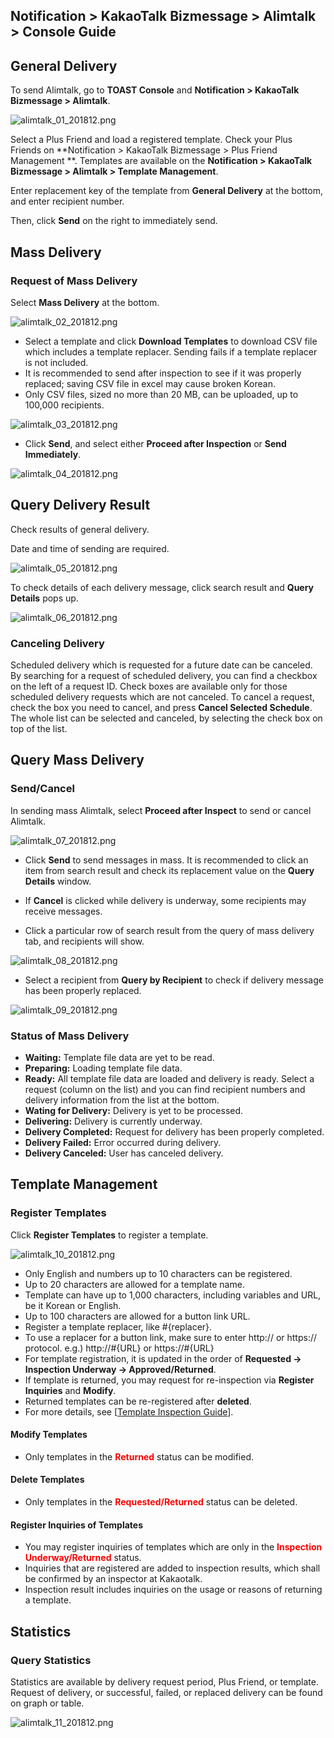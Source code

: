 ## Notification > KakaoTalk Bizmessage > Alimtalk > Console Guide

## General Delivery

To send Alimtalk, go to **TOAST Console** and **Notification > KakaoTalk Bizmessage > Alimtalk**.

![alimtalk_01_201812.png](https://static.toastoven.net/prod_alimtalk/alimtalk_01_201812.png)

Select a Plus Friend and load a registered template.
Check your Plus Friends on **Notification > KakaoTalk Bizmessage > Plus Friend Management **.
Templates are available on the **Notification > KakaoTalk Bizmessage > Alimtalk > Template Management**.

Enter replacement key of the template from **General Delivery** at the bottom, and enter recipient number.

Then, click **Send** on the right to immediately send.  

## Mass Delivery

### Request of Mass Delivery

Select **Mass Delivery** at the bottom.

![alimtalk_02_201812.png](https://static.toastoven.net/prod_alimtalk/alimtalk_02_201812.png)

* Select a template and click **Download Templates** to download CSV file which includes a template replacer. Sending fails if a template replacer is not included.  
* It is recommended to send after inspection to see if it was properly replaced; saving CSV file in excel may cause broken Korean.  
* Only CSV files, sized no more than 20 MB, can be uploaded, up to 100,000 recipients.

![alimtalk_03_201812.png](https://static.toastoven.net/prod_alimtalk/alimtalk_03_201812.png)

* Click **Send**, and select either **Proceed after Inspection** or **Send Immediately**.

![alimtalk_04_201812.png](https://static.toastoven.net/prod_alimtalk/alimtalk_04_201812.png)

## Query Delivery Result

Check results of general delivery.

Date and time of sending are required.

![alimtalk_05_201812.png](https://static.toastoven.net/prod_alimtalk/alimtalk_05_201812.png)

To check details of each delivery message, click search result and **Query Details** pops up.  

![alimtalk_06_201812.png](https://static.toastoven.net/prod_alimtalk/alimtalk_06_201812.png)

### Canceling Delivery

Scheduled delivery which is requested for a future date can be canceled.
By searching for a request of scheduled delivery, you can find a checkbox on the left of a request ID.
Check boxes are available only for those scheduled delivery requests which are not canceled. To cancel a request, check the box you need to cancel, and press **Cancel Selected Schedule**.
The whole list can be selected and canceled, by selecting the check box on top of the list.

## Query Mass Delivery

### Send/Cancel

In sending mass Alimtalk, select **Proceed after Inspect** to send or cancel Alimtalk.

![alimtalk_07_201812.png](https://static.toastoven.net/prod_alimtalk/alimtalk_07_201812.png)

* Click **Send** to send messages in mass. It is recommended to click an item from search result and check its replacement value on the **Query Details** window.  
* If **Cancel** is clicked while delivery is underway, some recipients may receive messages.

* Click a particular row of search result from the query of mass delivery tab, and recipients will show.  

![alimtalk_08_201812.png](https://static.toastoven.net/prod_alimtalk/alimtalk_08_201812.png)

* Select a recipient from **Query by Recipient** to check if delivery message has been properly replaced.

![alimtalk_09_201812.png](https://static.toastoven.net/prod_alimtalk/alimtalk_09_201812.png)

### Status of Mass Delivery
  - <b>Waiting:</b> Template file data are yet to be read.
  - <b>Preparing:</b> Loading template file data.
  - <b>Ready:</b> All template file data are loaded and delivery is ready. Select a request (column on the list) and you can find recipient numbers and delivery information from the list at the bottom.
  - <b>Wating for Delivery:</b> Delivery is yet to be processed.
  - <b>Delivering:</b> Delivery is currently underway.
  - <b>Delivery Completed:</b> Request for delivery has been properly completed.
  - <b>Delivery Failed:</b> Error occurred during delivery.
  - <b>Delivery Canceled:</b> User has canceled delivery.


## Template Management

### Register Templates

Click **Register Templates** to register a template.  

![alimtalk_10_201812.png](https://static.toastoven.net/prod_alimtalk/alimtalk_10_201812.png)

* Only English and numbers up to 10 characters can be registered.  
* Up to 20 characters are allowed for a template name.
* Template can have up to 1,000 characters, including variables and URL,  be it  Korean or English.
* Up to 100 characters are allowed for a button link URL.
* Register a template replacer, like #{replacer}.
* To use a replacer for a button link, make sure to enter http:// or https:// protocol.
  e.g.) http://#{URL} or https://#{URL}
* For template registration, it is updated in the order of  <b>Requested -> Inspection Underway -> Approved/Returned</b>.
* If template is returned, you may request for re-inspection via <b>Register Inquiries</b> and <b>Modify</b>.
* Returned templates can be re-registered after **deleted**.
* For more details, see [[Template Inspection Guide](https://www.bizmsg.kr/collected_statics/assets_landing/doc/alimtalk_template_guide.pdf)].

#### Modify Templates

* Only templates in the <b><span style="color:red">Returned</span></b> status can be modified.

#### Delete Templates

* Only templates in the <b><span style="color:red">Requested/Returned</span></b> status can be deleted.

#### Register Inquiries of Templates

* You may register inquiries of templates which are only in the <b><span style="color:red">Inspection Underway/Returned</span></b> status.
* Inquiries that are registered are added to inspection results, which shall be confirmed by an inspector at Kakaotalk.
* Inspection result includes inquiries on the usage or reasons of returning a template.

## Statistics
### Query Statistics

Statistics are available by delivery request period, Plus Friend, or template.
Request of delivery, or successful, failed, or replaced delivery can be found on graph or table.

![alimtalk_11_201812.png](https://static.toastoven.net/prod_alimtalk/alimtalk_11_201812.png)
